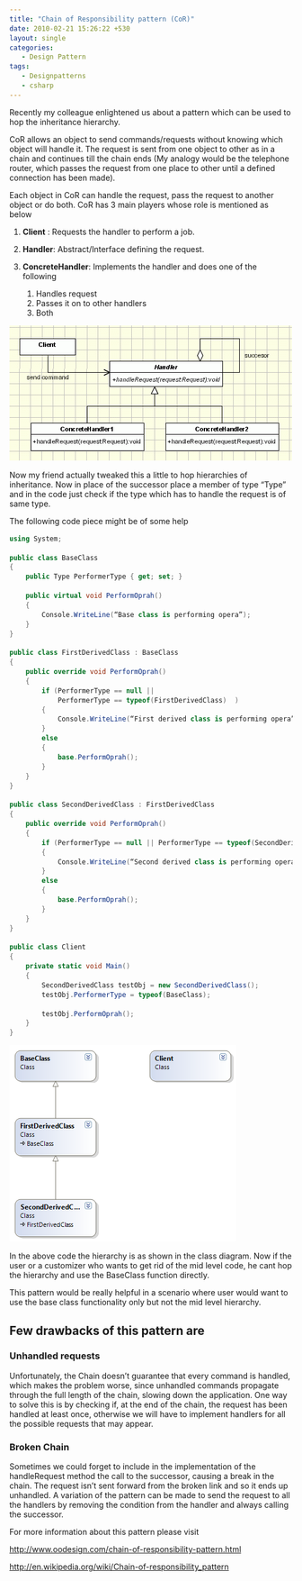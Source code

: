 ```yaml
---
title: "Chain of Responsibility pattern (CoR)"
date: 2010-02-21 15:26:22 +530
layout: single
categories: 
   - Design Pattern
tags:
   - Designpatterns
   - csharp
---
```


Recently my colleague enlightened us about a pattern which can be used to hop the inheritance hierarchy.

CoR allows an object to send commands/requests without knowing which object will handle it. The request is sent from one object to other as in a chain and continues till the chain ends (My analogy would be the telephone router, which passes the request from one place to other until a defined connection has been made).

Each object in CoR can handle the request, pass the request to another object or do both.  CoR has 3 main players whose role is mentioned as below

1. **Client** : Requests the handler to perform a job.

2. **Handler**: Abstract/Interface defining the request.

3. **ConcreteHandler**: Implements the handler and does one of the following 
   1. Handles request 
   2. Passes it on to other handlers 
   3. Both

![Uml Diagram](/assets/images/cor.gif)

Now my friend actually tweaked this a little to hop hierarchies of inheritance. Now in place of the successor place a member of type “Type” and in the code just check if the type which has to handle the request is of same type.

The following code piece might be of some help

```csharp
using System;
 
public class BaseClass
{
    public Type PerformerType { get; set; }
 
    public virtual void PerformOprah()
    {
        Console.WriteLine(“Base class is performing opera”);
    }
}
 
public class FirstDerivedClass : BaseClass
{
    public override void PerformOprah()
    {
        if (PerformerType == null || 
            PerformerType == typeof(FirstDerivedClass)  )
        {
            Console.WriteLine(“First derived class is performing opera”);
        }
        else
        {
            base.PerformOprah();
        }
    }
}
 
public class SecondDerivedClass : FirstDerivedClass
{
    public override void PerformOprah()
    {
        if (PerformerType == null || PerformerType == typeof(SecondDerivedClass))
        {
            Console.WriteLine(“Second derived class is performing opera”);
        }
        else
        {
            base.PerformOprah();  
        }
    }
}
 
public class Client
{
    private static void Main()
    {
        SecondDerivedClass testObj = new SecondDerivedClass();
        testObj.PerformerType = typeof(BaseClass);
 
        testObj.PerformOprah();  
    }
}

```
![class diagram](/assets/images/ClassDiagram2.png)

In the above code the hierarchy is as shown in the class diagram. Now if the user or a customizer who wants to get rid of the mid level code, he cant hop the hierarchy and use the BaseClass function directly.

This pattern would be really helpful in a scenario where user would want to use the base class functionality only but not the mid level hierarchy.

## Few drawbacks of this pattern are

### Unhandled requests

Unfortunately, the Chain doesn’t guarantee that every command is handled, which makes the problem worse, since unhandled commands propagate through the full length of the chain, slowing down the application. One way to solve this is by checking if, at the end of the chain, the request has been handled at least once, otherwise we will have to implement handlers for all the possible requests that may appear.

### Broken Chain

Sometimes we could forget to include in the implementation of the handleRequest method the call to the successor, causing a break in the chain. The request isn’t sent forward from the broken link and so it ends up unhandled. A variation of the pattern can be made to send the request to all the handlers by removing the condition from the handler and always calling the successor.

For more information about this pattern please visit

http://www.oodesign.com/chain-of-responsibility-pattern.html

http://en.wikipedia.org/wiki/Chain-of-responsibility_pattern